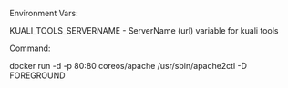 

Environment Vars:

KUALI_TOOLS_SERVERNAME - ServerName (url) variable for kuali tools


Command:

docker run -d -p 80:80 coreos/apache /usr/sbin/apache2ctl -D FOREGROUND